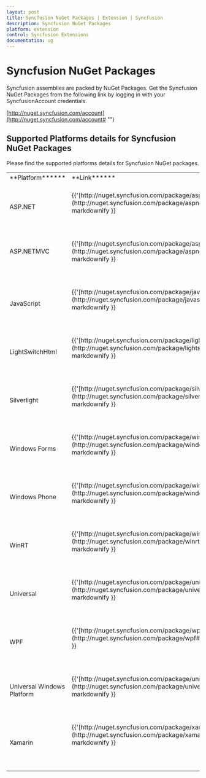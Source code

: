 ```yaml
---
layout: post
title: Syncfusion NuGet Packages | Extension | Syncfusion
description: Syncfusion NuGet Packages
platform: extension
control: Syncfusion Extensions
documentation: ug
---
```


# Syncfusion NuGet Packages

Syncfusion assemblies are packed by NuGet Packages. Get the Syncfusion NuGet Packages from the following link by logging in with your SyncfusionAccount credentials.

[http://nuget.syncfusion.com/account](http://nuget.syncfusion.com/account# "")

## Supported Platforms details for Syncfusion NuGet Packages

Please find the supported platforms details for Syncfusion NuGet packages.

<table>
<tr>
<td>
**Platform******<br/><br/></td><td>
**Link******<br/><br/></td></tr>
<tr>
<td>
ASP.NET<br/><br/><br/></td><td>
{{'[http://nuget.syncfusion.com/package/aspnet](http://nuget.syncfusion.com/package/aspnet#"")'| markdownify }}<br/><br/><br/><br/></td></tr>
<tr>
<td>
ASP.NETMVC<br/><br/><br/><br/></td><td>
{{'[http://nuget.syncfusion.com/package/aspnetmvc](http://nuget.syncfusion.com/package/aspnetmvc#"")'| markdownify }}<br/><br/><br/><br/></td></tr>
<tr>
<td>
JavaScript<br/><br/><br/></td><td>
{{'[http://nuget.syncfusion.com/package/javascript](http://nuget.syncfusion.com/package/javascript#"")'| markdownify }}<br/><br/><br/><br/></td></tr>
<tr>
<td>
LightSwitchHtml<br/><br/><br/></td><td>
{{'[http://nuget.syncfusion.com/package/lightswitch](http://nuget.syncfusion.com/package/lightswitch#"")'| markdownify }}<br/><br/><br/><br/></td></tr>
<tr>
<td>
Silverlight<br/><br/><br/></td><td>
{{'[http://nuget.syncfusion.com/package/silverlight](http://nuget.syncfusion.com/package/silverlight#"")'| markdownify }}<br/><br/><br/><br/></td></tr>
<tr>
<td>
Windows Forms<br/><br/><br/></td><td>
{{'[http://nuget.syncfusion.com/package/windows-forms](http://nuget.syncfusion.com/package/windows-forms#"")'| markdownify }}<br/><br/><br/><br/></td></tr>
<tr>
<td>
Windows Phone<br/><br/><br/></td><td>
{{'[http://nuget.syncfusion.com/package/windowsphone](http://nuget.syncfusion.com/package/windowsphone#"")'| markdownify }}<br/><br/><br/><br/></td></tr>
<tr>
<td>
WinRT<br/><br/><br/></td><td>
{{'[http://nuget.syncfusion.com/package/winrt](http://nuget.syncfusion.com/package/winrt#"")'| markdownify }}<br/><br/><br/><br/></td></tr>
<tr>
<td>
Universal<br/><br/><br/></td><td>
{{'[http://nuget.syncfusion.com/package/universal](http://nuget.syncfusion.com/package/universal#"")'| markdownify }}<br/><br/><br/><br/></td></tr>
<tr>
<td>
WPF<br/><br/><br/></td><td>
{{'[http://nuget.syncfusion.com/package/wpf](http://nuget.syncfusion.com/package/wpf#"")'| markdownify }}<br/><br/><br/><br/></td></tr>
<tr>
<td>
Universal Windows Platform<br/><br/><br/></td><td>
{{'[http://nuget.syncfusion.com/package/universalwindows](http://nuget.syncfusion.com/package/universalwindows#"")'| markdownify }}<br/><br/><br/><br/></td></tr>
<tr>
<td>
Xamarin<br/><br/></td><td>
{{'[http://nuget.syncfusion.com/package/xamarin](http://nuget.syncfusion.com/package/xamarin#"")'| markdownify }}<br/><br/><br/><br/></td></tr>
</table>
